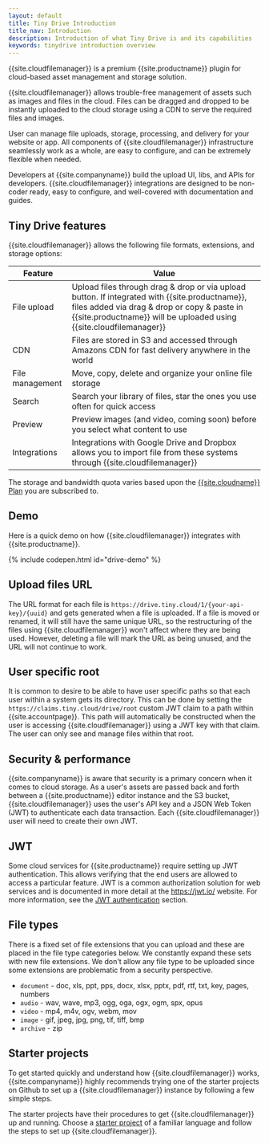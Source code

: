 ```yaml
---
layout: default
title: Tiny Drive Introduction
title_nav: Introduction
description: Introduction of what Tiny Drive is and its capabilities
keywords: tinydrive introduction overview
---
```


{{site.cloudfilemanager}} is a premium {{site.productname}} plugin for cloud-based asset management and storage solution.

{{site.cloudfilemanager}} allows trouble-free management of assets such as images and files in the cloud. Files can be dragged and dropped to be instantly uploaded to the cloud storage using a CDN to serve the required files and images.

User can manage file uploads, storage, processing, and delivery for your website or app. All components of {{site.cloudfilemanager}} infrastructure seamlessly work as a whole, are easy to configure, and can be extremely flexible when needed.

Developers at {{site.companyname}} build the upload UI, libs, and APIs for developers. {{site.cloudfilemanager}} integrations are designed to be non-coder ready, easy to configure, and well-covered with documentation and guides.

## Tiny Drive features

{{site.cloudfilemanager}} allows the following file formats, extensions, and storage options:

| Feature | Value |
| ------- | ----- |
| File upload | Upload files through drag & drop or via upload button. If integrated with {{site.productname}}, files added via drag & drop or copy & paste in {{site.productname}} will be uploaded using {{site.cloudfilemanager}} |
| CDN | Files are stored in S3 and accessed through Amazons CDN for fast delivery anywhere in the world |
| File management | Move, copy, delete and organize your online file storage |
| Search | Search your library of files, star the ones you use often for quick access |
| Preview | Preview images (and video, coming soon) before you select what content to use |
| Integrations | Integrations with Google Drive and Dropbox allows you to import file from these systems through {{site.cloudfilemanager}} |

The storage and bandwidth quota varies based upon the [{{site.cloudname}} Plan](https://www.tiny.cloud/pricing/) you are subscribed to.

## Demo

Here is a quick demo on how {{site.cloudfilemanager}} integrates with {{site.productname}}.

{% include codepen.html id="drive-demo" %}

## Upload files URL

The URL format for each file is `https://drive.tiny.cloud/1/{your-api-key}/{uuid}` and gets generated when a file is uploaded.
If a file is moved or renamed, it will still have the same unique URL, so the restructuring of the files using {{site.cloudfilemanager}} won't affect where they are being used. However, deleting a file will mark the URL as being unused, and the URL will not continue to work.

## User specific root

It is common to desire to be able to have user specific paths so that each user within a system gets its directory. This can be done by setting the `https://claims.tiny.cloud/drive/root` custom JWT claim to a path within {{site.accountpage}}. This path will automatically be constructed when the user is accessing {{site.cloudfilemanager}} using a JWT key with that claim. The user can only see and manage files within that root.

## Security & performance

{{site.companyname}} is aware that security is a primary concern when it comes to cloud storage. As a user's assets are passed back and forth between a {{site.productname}} editor instance and the S3 bucket, {{site.cloudfilemanager}} uses the user's API key and a JSON Web Token (JWT) to authenticate each data transaction. Each {{site.cloudfilemanager}} user will need to create their own JWT.

## JWT

Some cloud services for {{site.productname}} require setting up JWT authentication. This allows verifying that the end users are allowed to access a particular feature. JWT is a common authorization solution for web services and is documented in more detail at the https://jwt.io/ website. For more information, see the [JWT authentication]({{site.baseurl}}/tinydrive/jwt-authentication/) section.

## File types

There is a fixed set of file extensions that you can upload and these are placed in the file type categories below. We constantly expand these sets with new file extensions. We don't allow any file type to be uploaded since some extensions are problematic from a security perspective.

* `document` - doc, xls, ppt, pps, docx, xlsx, pptx, pdf, rtf, txt, key, pages, numbers
* `audio` - wav, wave, mp3, ogg, oga, ogx, ogm, spx, opus
* `video` - mp4, m4v, ogv, webm, mov
* `image` - gif, jpeg, jpg, png, tif, tiff, bmp
* `archive` - zip

## Starter projects

To get started quickly and understand how {{site.cloudfilemanager}} works, {{site.companyname}} highly recommends trying one of the starter projects on Github to set up a {{site.cloudfilemanager}} instance by following a few simple steps.

The starter projects have their procedures to get {{site.cloudfilemanager}} up and running. Choose a [starter project]({{site.baseurl}}/tinydrive/getting-started/#starterprojects) of a familiar language and follow the steps to set up {{site.cloudfilemanager}}.
